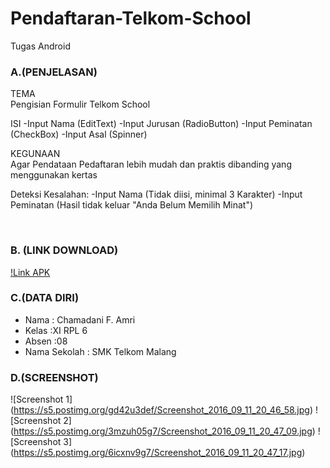 # Pendaftaran-Telkom-School
Tugas Android

### A.(PENJELASAN)
TEMA
<br> Pengisian Formulir Telkom School

ISI
-Input Nama (EditText)
-Input Jurusan (RadioButton)
-Input Peminatan (CheckBox)
-Input Asal (Spinner)

KEGUNAAN
<br>Agar Pendataan Pedaftaran lebih mudah dan praktis dibanding yang menggunakan kertas

Deteksi Kesalahan:
-Input Nama (Tidak diisi, minimal 3 Karakter)
-Input Peminatan (Hasil tidak keluar "Anda Belum Memilih Minat")

<br>

### B. (LINK DOWNLOAD)
[!Link APK](https://drive.google.com/file/d/0B89qdpkmHmOPcE9IWFI0eXdVclk/view)

### C.(DATA DIRI)
- Nama          : Chamadani F. Amri
- Kelas         :XI RPL 6
- Absen         :08
- Nama Sekolah  : SMK Telkom Malang

### D.(SCREENSHOT)
![Screenshot 1] (https://s5.postimg.org/gd42u3def/Screenshot_2016_09_11_20_46_58.jpg)
![Screenshot 2] (https://s5.postimg.org/3mzuh05g7/Screenshot_2016_09_11_20_47_09.jpg)
![Screenshot 3] (https://s5.postimg.org/6icxnv9g7/Screenshot_2016_09_11_20_47_17.jpg)
